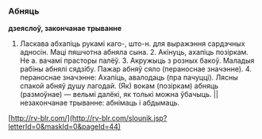 ### Абняць
**дзеяслоў, закончанае трыванне**

1. Ласкава абхапіць рукамі каго-, што-н. для выражэння сардэчных адносін. Маці пяшчотна абняла сына. 2. Акінуць, ахапіць позіркам. Не а. вачамі прасторы палёў. 3. Акружыць з розных бакоў. Маладыя рабіны абнялі сядзібу. Пажар абняў сяло (пераноснае значэнне). 4. пераноснае значэнне: Ахапіць, авалодаць (пра пачуцці). Лясны спакой абняў душу лагодай. (Як) вокам (позіркам) абняць (размоўнае) — вельмі далёкі, як толькі можна ўбачыць. || незакончанае трыванне: абнімаць і абдымаць.

<a rel="author">[http://rv-blr.com/](http://rv-blr.com/slounik.jsp?letterId=0&maskId=0&pageId=44)</a>
